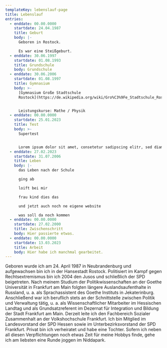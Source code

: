 ```yaml
---
templateKey: lebenslauf-page
title: Lebenslauf
entries:
  - enddate: 00.00.0000
    startdate: 24.04.1987
    title: Geburt
    body: |-
      Geboren in Rostock.

      Es war eine Steißgeburt.
  - enddate: 30.06.1997
    startdate: 01.08.1993
    title: Grundschule
    body: Grundschule
  - enddate: 30.06.2006
    startdate: 01.08.1997
    title: Gymnasium
    body: >-
      [Gymnasium Große Stadtschule
      Rostock](https://de.wikipedia.org/wiki/Gro%C3%9Fe_Stadtschule_Rostock)


      Leistungskurse: Mathe / Physik
  - enddate: 00.00.0000
    startdate: 25.01.2023
    title: Test
    body: >-
      Supertest


      Lorem ipsum dolor sit amet, consetetur sadipscing elitr, sed diam nonumy eirmod tempor invidunt ut labore et dolore magna aliquyam erat, sed diam voluptua. At vero eos et accusam et justo duo dolores et ea rebum. Stet clita kasd gubergren, no sea takimata sanctus est Lorem ipsum dolor sit amet. Lorem ipsum dolor sit amet, consetetur sadipscing elitr, sed diam nonumy eirmod tempor invidunt ut labore et dolore magna aliquyam erat, sed diam voluptua. At vero eos et accusam et justo duo dolores et ea rebum. Stet clita kasd gubergren, no sea takimata sanctus est Lorem ipsum dolor sit amet.
  - enddate: 27.02.2023
    startdate: 31.07.2006
    title: Leben
    body: |-
      das Leben nach der Schule

      ging ab

      loift bei mir

      frau kind dies das

      und jetzt auch noch ne eigene website

      was soll da noch kommen
  - enddate: 00.00.0000
    startdate: 27.02.2000
    title: Zwischenschritt
    body: Hier passierte etwas.
  - enddate: 00.00.0000
    startdate: 13.03.2023
    title: Arbeit
    body: Hier habe ich manchmal gearbeitet.
---
```

Geboren wurde ich am 24. April 1987 in Neubrandenburg und aufgewachsen bin ich in der Hansestadt Rostock. Politisiert im Kampf gegen Rechtsextremismus bin ich 2004 den Jusos und schließlich der SPD beigetreten. Nach meinem Studium der Politikwissenschaften an der Goethe Universität in Frankfurt am Main folgten längere Auslandsaufenthalte in Russland, u. a. als Sprachassistent des Goethe Instituts in Jekaterinburg. Anschließend war ich beruflich stets an der Schnittstelle zwischen Politik und Verwaltung tätig, u. a. als Wissenschaftlicher Mitarbeiter im Hessischen Landtag und als Grundsatzreferent im Dezernat für Integration und Bildung der Stadt Frankfurt am Main. Derzeit leite ich den Fachbereich Sozialer Zusammenhalt an der Volkshochschule Frankfurt. Ich bin Mitglied im Landesvorstand der SPD Hessen sowie im Unterbezirksvorstand der SPD Frankfurt. Privat bin ich verheiratet und habe eine Tochter. Sofern ich neben all diesen Verpflichtungen noch etwas Zeit für meine Hobbys finde, gehe ich am liebsten eine Runde joggen im Niddapark.